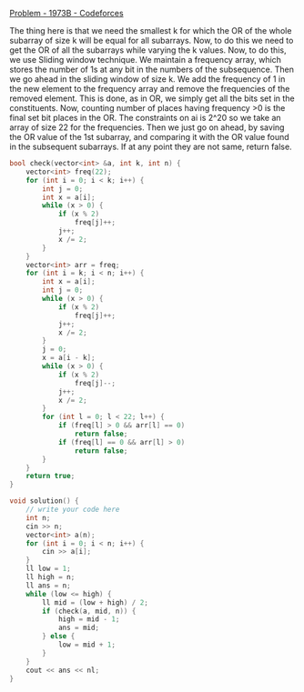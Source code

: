 [Problem - 1973B - Codeforces](https://codeforces.com/problemset/problem/1973/B)

The thing here is that we need the smallest k for which the OR of the whole subarray of size k will be equal for all subarrays. Now, to do this we need to get the OR of all the subarrays while varying the k values. Now, to do this, we use Sliding window technique. We maintain a frequency array, which stores the number of 1s at any bit in the numbers of the subsequence. Then we go ahead in the sliding window of size k. We add the frequency of 1 in the new element to the frequency array and remove the frequencies of the removed element. 
This is done, as in OR, we simply get all the bits set in the constituents. Now, counting number of places having frequency >0 is the final set bit places in the OR. 
The constraints on ai is 2^20 so we take an array of size 22 for the frequencies.
Then we just go on ahead, by saving the OR value of the 1st subarray, and comparing it with the OR value found in the subsequent subarrays.
If at any point they are not same, return false.

```C++
bool check(vector<int> &a, int k, int n) {
    vector<int> freq(22);
    for (int i = 0; i < k; i++) {
        int j = 0;
        int x = a[i];
        while (x > 0) {
            if (x % 2)
                freq[j]++;
            j++;
            x /= 2;
        }
    }
    vector<int> arr = freq;
    for (int i = k; i < n; i++) {
        int x = a[i];
        int j = 0;
        while (x > 0) {
            if (x % 2)
                freq[j]++;
            j++;
            x /= 2;
        }
        j = 0;
        x = a[i - k];
        while (x > 0) {
            if (x % 2)
                freq[j]--;
            j++;
            x /= 2;
        }
        for (int l = 0; l < 22; l++) {
            if (freq[l] > 0 && arr[l] == 0)
                return false;
            if (freq[l] == 0 && arr[l] > 0)
                return false;
        }
    }
    return true;
}

void solution() {
    // write your code here
    int n;
    cin >> n;
    vector<int> a(n);
    for (int i = 0; i < n; i++) {
        cin >> a[i];
    }
    ll low = 1;
    ll high = n;
    ll ans = n;
    while (low <= high) {
        ll mid = (low + high) / 2;
        if (check(a, mid, n)) {
            high = mid - 1;
            ans = mid;
        } else {
            low = mid + 1;
        }
    }
    cout << ans << nl;
}
```